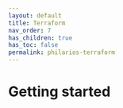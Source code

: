 ```yaml
---
layout: default
title: Terraform
nav_order: 7
has_children: true
has_toc: false
permalink: philarios-terraform
---
```


# Getting started